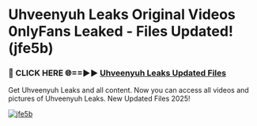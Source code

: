 # Uhveenyuh Leaks Original Videos 0nlyFans Leaked - Files Updated! (jfe5b)

<h3>🔴 CLICK HERE 🌐==►► <a href="https://tinyurl.com/ms9xzufz" rel="nofollow">Uhveenyuh Leaks Updated Files</a></h3>

Get Uhveenyuh Leaks and all content. Now you can access all videos and pictures of Uhveenyuh Leaks. New Updated Files 2025!

[![jfe5b](https://i.imgur.com/ppqm5kG.gif)](https://tinyurl.com/ms9xzufz)
